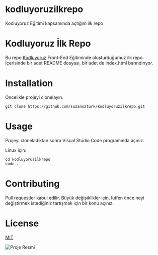 # kodluyoruzilkrepo
Kodluyoruz Eğitimi kapsamında açtığım ilk repo

# Kodluyoruz İlk Repo

Bu repo [Kodluyoruz](https://www.kodluyoruz.org/) Front-End Eğitiminde oluşturduğumuz ilk repo. İçerisinde bir adet README dosyası, bir adet de index.html barındırıyor.

# Installation
Öncelikle projeyi clonelayın. 

```git
git clone https://github.com/suzanozturk/kodluyoruzilkrepo.git
```

# Usage

Projeyi cloneladıktan sonra Visual Studio Code programında açınız. 

Linux için:

```git
cd kodluyoruzilkrepo
code .
```

# Contributing

Pull requestler kabul edilir. Büyük değişiklikler için, lütfen önce neyi değiştirmek istediğiniz tartışmak için bir konu açınız.

# License

[MIT](https://choosealicense.com/licenses/mit/)


![Proje Resmi](https://imgyukle.com/f/2022/08/01/VfU04y.png)